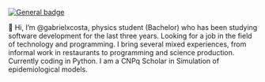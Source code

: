  [![General badge](https://img.shields.io/badge/LinkedIn-0077B5?style=for-the-badge&logo=linkedin&logoColor=white)](https://www.linkedin.com/in/gabxcostaxf/)
 
 👋 Hi, I’m @gabrielxcosta, physics student (Bachelor) who has been studying software development for the last three years. Looking for a job in the field of technology and programming. I bring several mixed experiences, from informal work in restaurants to programming and science production. Currently coding in Python. I am a CNPq Scholar in Simulation of epidemiological models.
